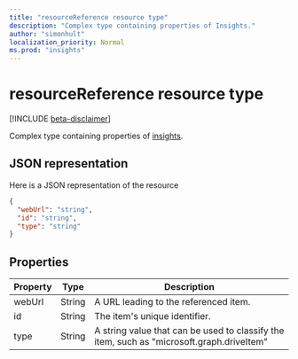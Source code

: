 ```yaml
---
title: "resourceReference resource type"
description: "Complex type containing properties of Insights."
author: "simonhult"
localization_priority: Normal
ms.prod: "insights"
---
```


# resourceReference resource type

[!INCLUDE [beta-disclaimer](../../includes/beta-disclaimer.md)]

Complex type containing properties of [insights](officegraphinsights.md).

## JSON representation

Here is a JSON representation of the resource
<!-- {
  "blockType": "resource",
  "optionalProperties": [
  ],
  "@odata.type": "microsoft.graph.resourceReference"
}-->
```json
{
  "webUrl": "string",
  "id": "string",
  "type": "string"
}
```

## Properties

| Property      | Type      | Description  |
| ------------- |-----------| -------------|
| webUrl      	| String	| A URL leading to the referenced item. |
| id     		| String    | The item's unique identifier.           |
| type 			| String   	| A string value that can be used to classify the item, such as "microsoft.graph.driveItem" |
<!--
{
  "type": "#page.annotation",
  "suppressions": [
    "Error: /api-reference/beta/resources/insights-resourcereference.md:\r\n      Exception processing links.\r\n    System.ArgumentException: Link Definition was null. Link text: !INCLUDE [beta-disclaimer](../../includes/beta-disclaimer.md)\r\n      at ApiDoctor.Validation.DocFile.get_LinkDestinations()\r\n      at ApiDoctor.Validation.DocSet.ValidateLinks(Boolean includeWarnings, String[] relativePathForFiles, IssueLogger issues, Boolean requireFilenameCaseMatch, Boolean printOrphanedFiles)"
  ]
}
-->
